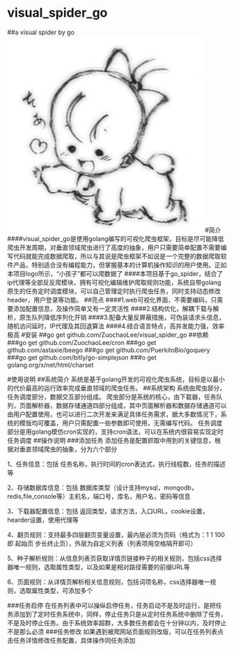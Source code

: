 # visual_spider_go
##a visual spider by go
![](https://github.com/ZuochaoLee/visual_spider_go/blob/master/static/img/logo.png)
#简介
####visual_spider_go是使用golang编写的可视化爬虫框架，目标是尽可能降低爬虫开发周期，对垂直领域爬虫进行了高度的抽象，用户只需要简单配置不需要编写代码就能完成数据爬取，所以与其说是爬虫框架不如说是一个完整的数据爬取软件产品，特别适合没有编程能力，但掌握基本的计算机操作知识的用户使用。正如本项目logo所示，“小孩子”都可以爬数据了
####本项目基于go_spider，结合了ip代理等全部反反爬模块，拥有可视化编辑维护爬取规则功能，系统自带golang原生的任务定时调度模块，可以自己管理定时执行爬虫任务，同时支持动态修改header，用户登录等功能。
##亮点
####1.web可视化界面，不需要编码，只需要添加配置信息，及操作简单又有一定灵活性
####2.结构优化，解耦下载与解析，原生队列降低序列化开销
####3.配备大量反屏蔽措施，可伪装请求头信息，随机访问延时，IP代理及其回退算法
####4.结合语言特点，高并发能力强，效率极高
#安装
##go get github.com/ZuochaoLee/visual_spider_go
##依赖
###go get github.com/ZuochaoLee/cron
###go get github.com/astaxie/beego
###go get github.com/PuerkitoBio/goquery
###go get github.com/bitly/go-simplejson
###o get golang.org/x/net/html/charset


#使用说明
##系统简介
系统是基于golang开发的可视化爬虫系统，目标是以最小的代价最高的运行效率完成垂直领域的爬虫任务。
##系统架构
系统由爬虫部分，任务调度部分，数据交互部分组成。
爬虫部分是系统的核心，由下载器，任务队列，页面解析器，数据存储通道四部分组成，其中页面解析器和数据存储通道可以由用户配置使用，也可以进行二次开发来满足具体任务需求，据大多数情况下，系统的模版均可覆盖，用户只需配置一些参数即可使用，无需编写代码。
任务调度部分是用golang模仿cron实现的，支持cron语法，可以在系统内很容易实现定时任务调度
##操作说明
###添加任务
添加任务是配置抓取中用到的关键信息，根据对垂直领域爬虫的抽象，分为六个部分

1、任务信息：包括 任务名称，执行时间的cron表达式，执行线程数，任务的描述等

2、存储数据库信息：包括 数据库类型（设计支持mysql，mongodb，redis,file,console等）主机名，端口号，库名，用户名，密码等信息

3、下载器配置信息：包括 返回类型，请求方法，入口URL，cookie设置，hearder设置，使用代理等

4、翻页规则：支持最多四层翻页变量设置，最内层必须为页码（格式为：1 1 100 即 起始页 步长终止页），外层为自定义列表（列表项用空格隔开即可）

5、种子解析规则：从信息列表页获取详情页链接种子的相关规则，包括css选择器唯一规则，选取属性类型，以及如果是相对路径需要的前缀URL等

6、页面规则：从详情页解析相关信息规则，包括词项名称，css选择器唯一规则，选取属性类型，可添加多个

###任务启停
在任务列表中可以操纵启停任务，任务启动不是及时运行，是把任务添加到了定时任务系统中，同样，停止任务只是从定时任务系统中删除了任务，不是及时停止任务。由于系统效率超群，大多数任务都会在十分钟以内，及时停止不是那么必须
###任务修改
如果遇到被爬网站页面规则改版，可以在任务列表点击任务详情修改任务配置，具体操作同任务添加
